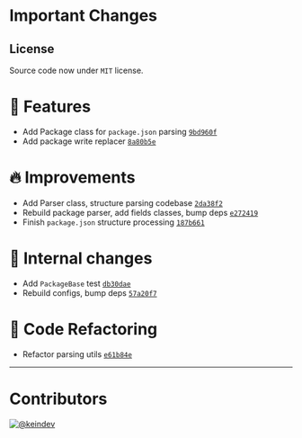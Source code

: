 # Important Changes

## License

Source code now under `MIT` license.

# :tada: Features

- Add Package class for `package.json` parsing [`9bd960f`](https://github.com/keindev/package-json-helper/commit/9bd960fc18e4f25d0a1103ee8403e640e0edfa0f)
- Add package write replacer [`8a80b5e`](https://github.com/keindev/package-json-helper/commit/8a80b5eaf7de753b28faefdeb5b9ab65b03f4b63)

# :fire: Improvements

- Add Parser class, structure parsing codebase [`2da38f2`](https://github.com/keindev/package-json-helper/commit/2da38f25153ce26e1b68619737f3fcbc1f4cb891)
- Rebuild package parser, add fields classes, bump deps [`e272419`](https://github.com/keindev/package-json-helper/commit/e27241905806fe98235ed002da9edb29c8534187)
- Finish `package.json` structure processing [`187b661`](https://github.com/keindev/package-json-helper/commit/187b66140fcde89b94856af82384c07a38e6e37e)

# :memo: Internal changes

- Add `PackageBase` test [`db30dae`](https://github.com/keindev/package-json-helper/commit/db30daed8640e3a16443e27dddf2679d3ba9df4d)
- Rebuild configs, bump deps [`57a20f7`](https://github.com/keindev/package-json-helper/commit/57a20f7d3067bbadf4beb99b78abf942dcfe0df8)

# :wrench: Code Refactoring

- Refactor parsing utils [`e61b84e`](https://github.com/keindev/package-json-helper/commit/e61b84e1d589963f521301f145b9669b8b6f061b)

---

# Contributors

[![@keindev](https://avatars.githubusercontent.com/u/4527292?v=4&s=40)](https://github.com/keindev)
